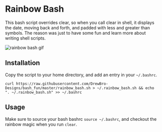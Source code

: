 # Rainbow Bash
This bash script overrides clear, so when you call clear in shell, it displays the date, moving back and forth, and padded with less and greater than symbols. The reason was just to have some fun and learn more about writing shell scripts.  

![rainbow bash gif](https://lh6.googleusercontent.com/ZaxIVjFIpg_ooj5ePm4vM5Ovrg4xB2ZFiqTApEL3FkhtIbFtTEMSfH8ZoXiFn6rX5nAmmolyOtY=w2512-h1170)
## Installation
Copy the script to your home directory, and add an entry in your `~/.bashrc`.
```shell
curl https://raw.githubusercontent.com/DrewBro-Designs/bash_fun/master/rainbow_bash.sh > ~/.rainbow_bash.sh && echo ". ~/.rainbow_bash.sh" >> ~/.bashrc
```
## Usage
Make sure to source your bash bashrc `source ~/.bashrc`, and checkout the rainbow magic when you run `clear`.
